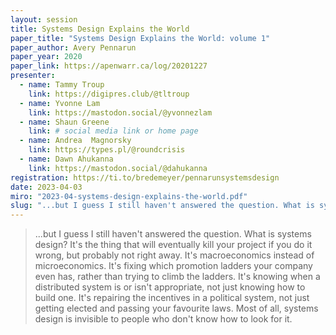 ```yaml
---
layout: session
title: Systems Design Explains the World
paper_title: "Systems Design Explains the World: volume 1"
paper_author: Avery Pennarun
paper_year: 2020
paper_link: https://apenwarr.ca/log/20201227
presenter:
  - name: Tammy Troup
    link: https://digipres.club/@tltroup
  - name: Yvonne Lam
    link: https://mastodon.social/@yvonnezlam
  - name: Shaun Greene
    link: # social media link or home page
  - name: Andrea  Magnorsky
    link: https://types.pl/@roundcrisis
  - name: Dawn Ahukanna
    link: https://mastodon.social/@dahukanna
registration: https://ti.to/bredemeyer/pennarunsystemsdesign
date: 2023-04-03
miro: "2023-04-systems-design-explains-the-world.pdf"
slug: "...but I guess I still haven't answered the question. What is systems design? It's the thing that will eventually kill your project if you do it wrong, but probably not right away. It's macroeconomics instead of microeconomics."
---
```


> ...but I guess I still haven't answered the question. What is systems design? It's the thing that will eventually kill your project if you do it wrong, but probably not right away. It's macroeconomics instead of microeconomics. It's fixing which promotion ladders your company even has, rather than trying to climb the ladders. It's knowing when a distributed system is or isn't appropriate, not just knowing how to build one. It's repairing the incentives in a political system, not just getting elected and passing your favourite laws.
> Most of all, systems design is invisible to people who don't know how to look for it.
